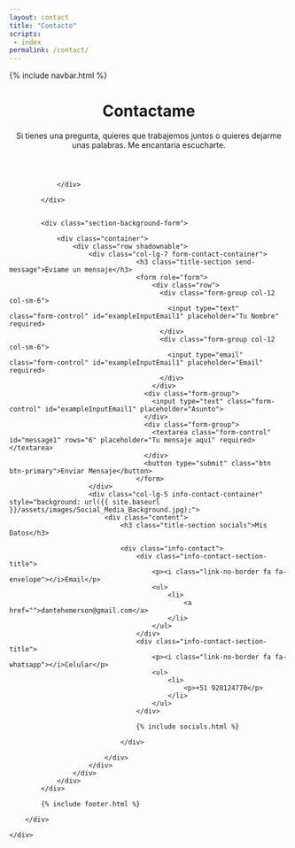 ```yaml
---
layout: contact
title: "Contacto"
scripts:
 - index
permalink: /contact/
---
```



<body itemscope="" itemtype="http://schema.org/Blog">
	{% include navbar.html %}
	<div class="main-wrapper" id="mainWrapper">
		<div class="container-background">
			<div class="container header-contact">			
				<div class="row">
					<header class="col-lg-8 contact-header">
						<h1 class="title-page title-contact">Contactame</h1>
			 			<p class="help-contact">Si tienes una pregunta, quieres que trabajemos juntos o quieres dejarme unas palabras. Me encantaría escucharte.</p>
					</header>				
					

				</div>
				
			</div>    


			<div class="section-background-form">
				
				<div class="container">
					<div class="row shadownable">
						<div class="col-lg-7 form-contact-container">
					 				<h3 class="title-section send-message">Eviame un mensaje</h3>
						 			<form role="form">
						 				<div class="row">
										  <div class="form-group col-12 col-sm-6">
										    <input type="text" class="form-control" id="exampleInputEmail1" placeholder="Tu Nombre" required>
										  </div>
										  <div class="form-group col-12 col-sm-6">
										    <input type="email" class="form-control" id="exampleInputEmail1" placeholder="Email" required>
										  </div>				 					
						 				</div>
									  <div class="form-group">
									    <input type="text" class="form-control" id="exampleInputEmail1" placeholder="Asunto">
									  </div>
									  <div class="form-group">
									  	<textarea class="form-control" id="message1" rows="6" placeholder="Tu mensaje aquí" required></textarea>
									  </div>
									  <button type="submit" class="btn btn-primary">Enviar Mensaje</button>
									</form>
						</div>
						<div class="col-lg-5 info-contact-container" style="background: url({{ site.baseurl }}/assets/images/Social_Media_Background.jpg);">
							<div class="content">
								<h3 class="title-section socials">Mis Datos</h3>

								<div class="info-contact">
									<div class="info-contact-section-title">
										<p><i class="link-no-border fa fa-envelope"></i>Email</p>
										<ul>
											<li>
												<a href="">dantehemerson@gmail.com</a>
											</li>									
										</ul>
									</div>
									<div class="info-contact-section-title">
										<p><i class="link-no-border fa fa-whatsapp"></i>Celular</p>
										<ul>
											<li>
												<p>+51 928124770</p>
											</li>
										</ul>
									</div>

									{% include socials.html %}

								</div>

							</div>
						</div>
					</div>			 		
				</div>
			</div>

			{% include footer.html %}
			
		</div>
		
	</div>
    
</body>



